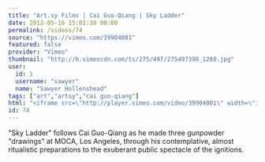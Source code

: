 ```yaml
---
title: "Art.sy Films | Cai Guo-Qiang | Sky Ladder"
date: 2012-05-16 15:01:39 00:00
permalink: /videos/74
source: "https://vimeo.com/39904001"
featured: false
provider: "Vimeo"
thumbnail: "http://b.vimeocdn.com/ts/275/497/275497398_1280.jpg"
user:
  id: 1
  username: "sawyer"
  name: "Sawyer Hollenshead"
tags: ["art","artsy","cai guo-qiang"]
html: "<iframe src=\"http://player.vimeo.com/video/39904001\" width=\"1280\" height=\"720\" frameborder=\"0\" webkitallowfullscreen mozallowfullscreen allowfullscreen></iframe>"
id: 74
---
```


"Sky Ladder" follows Cai Guo-Qiang as he made three gunpowder "drawings" at MOCA, Los Angeles, through his contemplative, almost ritualistic preparations to the exuberant public spectacle of the ignitions.